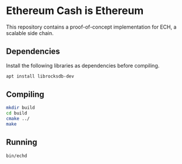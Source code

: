 # Ethereum Cash is Ethereum

This repository contains a proof-of-concept implementation for ECH, a scalable side chain.

## Dependencies

Install the following libraries as dependencies before compiling.

```sh
apt install librocksdb-dev
```

## Compiling

```sh
mkdir build
cd build
cmake ../
make 
```

## Running

```sh
bin/echd
```

